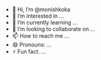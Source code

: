 - 👋 Hi, I’m @monishkoka
- 👀 I’m interested in ...
- 🌱 I’m currently learning ...
- 💞️ I’m looking to collaborate on ...
- 📫 How to reach me ...
- 😄 Pronouns: ...
- ⚡ Fun fact: ...

<!---
monishkoka/monishkoka is a ✨ special ✨ repository because its `README.md` (this file) appears on your GitHub profile.
You can click the Preview link to take a look at your changes.
--->
